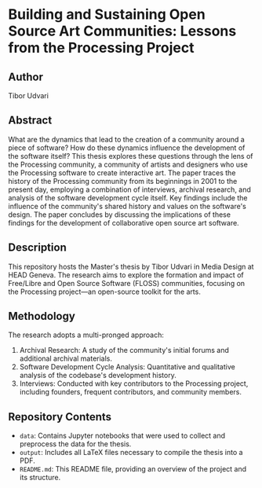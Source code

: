 # Building and Sustaining Open Source Art Communities: Lessons from the Processing Project
## Author
Tibor Udvari

## Abstract

What are the dynamics that lead to the creation of a community around a piece of software? How do these dynamics influence the development of the software itself? This thesis explores these questions through the lens of the Processing community, a community of artists and designers who use the Processing software to create interactive art. The paper traces the history of the Processing community from its beginnings in 2001 to the present day, employing a combination of interviews, archival research, and analysis of the software development cycle itself. Key findings include the influence of the community's shared history and values on the software's design. The paper concludes by discussing the implications of these findings for the development of collaborative open source art software.

## Description
This repository hosts the Master's thesis by Tibor Udvari in Media Design at HEAD Geneva. The research aims to explore the formation and impact of Free/Libre and Open Source Software (FLOSS) communities, focusing on the Processing project—an open-source toolkit for the arts.

## Methodology
The research adopts a multi-pronged approach:

1. Archival Research: A study of the community's initial forums and additional archival materials.
2. Software Development Cycle Analysis: Quantitative and qualitative analysis of the codebase's development history.
3. Interviews: Conducted with key contributors to the Processing project, including founders, frequent contributors, and community members.

## Repository Contents
* `data`: Contains Jupyter notebooks that were used to collect and preprocess the data for the thesis.
* `output`: Includes all LaTeX files necessary to compile the thesis into a PDF.
* `README.md`: This README file, providing an overview of the project and its structure.